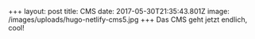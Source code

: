 +++
layout: post
title: CMS
date: 2017-05-30T21:35:43.801Z
image: /images/uploads/hugo-netlify-cms5.jpg
+++
Das CMS geht jetzt endlich, cool!

